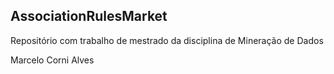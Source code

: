 ## AssociationRulesMarket
Repositório com trabalho de mestrado da disciplina de Mineração de Dados

Marcelo Corni Alves
